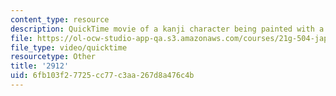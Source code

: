 ```yaml
---
content_type: resource
description: QuickTime movie of a kanji character being painted with a brush.
file: https://ol-ocw-studio-app-qa.s3.amazonaws.com/courses/21g-504-japanese-iv-spring-2009/6fb103f27725cc77c3aa267d8a476c4b_2912.mov
file_type: video/quicktime
resourcetype: Other
title: '2912'
uid: 6fb103f2-7725-cc77-c3aa-267d8a476c4b
---
```

